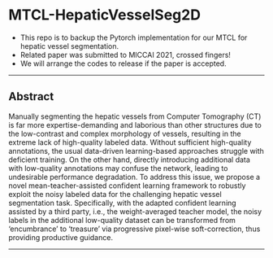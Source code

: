 # MTCL-HepaticVesselSeg2D
- This repo is to backup the Pytorch implementation for our MTCL for hepatic vessel segmentation.
- Related paper was submitted to MICCAI 2021, crossed fingers!
- We will arrange the codes to release if the paper is accepted.

____
## Abstract
Manually segmenting the hepatic vessels from Computer Tomography (CT) is far more expertise-demanding and laborious than other structures due to the low-contrast and complex morphology of vessels, resulting in the extreme lack of high-quality labeled data. Without sufficient high-quality annotations, the usual data-driven learning-based approaches struggle with deficient training. On the other hand, directly introducing additional data with low-quality annotations may confuse the network, leading to undesirable performance degradation. To address this issue, we propose a novel mean-teacher-assisted confident learning framework to robustly exploit the noisy labeled data for the challenging hepatic vessel segmentation task. Specifically, with the adapted confident learning assisted by a third party, i.e., the weight-averaged teacher model, the noisy labels in the additional low-quality dataset can be transformed from ‘encumbrance’ to ‘treasure’ via progressive pixel-wise soft-correction, thus providing productive guidance.
____

